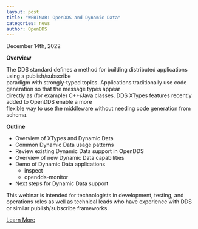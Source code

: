 ```yaml
---
layout: post
title: "WEBINAR: OpenDDS and Dynamic Data"
categories: news
author: OpenDDS
---
```

December 14th, 2022

**Overview**

The DDS standard defines a method for building distributed applications using a publish/subscribe\
paradigm with strongly-typed topics. Applications traditionally use code generation so that the message types appear\
directly as (for example) C++/Java classes. DDS XTypes features recently added to OpenDDS enable a more\
flexible way to use the middleware without needing code generation from schema.

**Outline**

-   Overview of XTypes and Dynamic Data
-   Common Dynamic Data usage patterns
-   Review existing Dynamic Data support in OpenDDS
-   Overview of new Dynamic Data capabilities
-   Demo of Dynamic Data applications
    - inspect
    - opendds-monitor
-   Next steps for Dynamic Data support

This webinar is intended for technologists in development, testing, and operations roles as well as technical leads who have experience with DDS or similar publish/subscribe frameworks.

[Learn More](https://objectcomputing.com/products/opendds/resources/dynamic-data)
